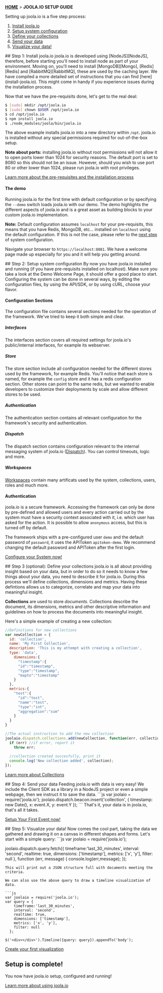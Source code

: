 [**HOME**](Home) > **JOOLA.IO SETUP GUIDE**

Setting up joola.io is a five step process:

1. [Install joola.io](#step1)
2. [Setup system configuration](#step2)
3. [Define your collections](#step3)
4. [Send your data](#step4)
5. [Visualize your data!](#step5)

<a name="step1" />
## Step 1: Install joola.io
joola.io is developed using [NodeJS][NodeJS], therefore, before starting you'll need to install node as part of your environment.
Moving on, you'll need to install [MongoDB][Mongo], [Redis][Redis] and [RabbitMQ][RabbitMQ], these are used by the caching layer.
We have compiled a more detailed set of instructions that you can find [here](install-joola.io). This might come in handy if you experience issues during the installation process.

Now that we have the pre-requisits done, let's get to the real deal:
```bash
$ [sudo] mkdir /opt/joola.io
$ [sudo] chown $USER /opt/joola.io
$ cd /opt/joola.io
$ npm install joola.io
$ ./node_modules/joola/bin/joola.io
```

The above example installs joola.io into a new directory within `/opt`. joola.io is installed without any special permissions required for out-of-the-box setup.

**Note about ports:** installing joola.io without root permissions will not allow it to open ports lower than 1024 for security reasons. The default port is set to 8080 so this should not be an issue. However, should you wish to use port 80 or other lower than 1024, please run joola.io with root privileges.

[Learn more about the pre-requisites and the installation process](install-joola.io)

#### The demo
Running joola.io for the first time with default configuration or by specifying the `--demo` switch loads joola.io 
with our demo. The demo highlights the different aspects of joola.io and is a great asset as building blocks to your 
custom joola.io implementation.

>
**Note:** Default configuration assumes `localhost` for your pre-requisits, this means that you have Redis, MongoDB, etc... installed on `localhost` using the default configuration.
If this is not the case, please refer to the [next step](#step-2-setup-system-configuration) of system configuration.

Navigate your browser to `https://localhost:8081`. We have a welcome page made up especially for you and it will help you getting around.

<a name="step2" />
## Step 2: Setup system configuration
By now you have joola.io installed and running (if you have pre-requisits installed on localhost).
Make sure you take a look at the Demo Welcome Page, it should offer a good place to start.
Configuring the system can be done in several ways, by editing the configuration files, by using the API/SDK, or by using cURL, choose your flavor.

#### Configuration Sections
The configuration file contains several sections needed for the operation of the framework. We've tried to keep it both simple and clear.

##### Interfaces
The interfaces section covers all required settings for joola.io's public/internal interfaces, for example its webserver.

##### Store
The store section include all configuration needed for the different stores used by the framework, for example Redis.
You'll notice that each store is named, for example the `config` store and it has a redis configuration section.
Other stores can point to the same redis, but we wanted to enable developers to customize their deployments by scale and allow different stores to be used.

##### Authentication
The authentication section contains all relevant configuration for the framework's security and authentication.

##### Dispatch
The dispatch section contains configuration relevant to the internal messaging system of joola.io ([Dispatch](the-dispatch-subsystem)). You can control timeouts, logic and more.

##### Workspaces
[Workspaces](Workspaces) contain many artificats used by the system, collections, users, roles and much more.

#### Authentication
joola.io is a secure framework. Accessing the framework can only be done by pre-defined and allowed users and every action 
carried out by the system must have a security context associated with it, i.e. which user has asked for the action.
It is possible to allow `anonymous` access, but this is turned off by default.

The framework ships with a pre-configured user `demo` and the default password of `password`, it uses the APIToken `apitoken-demo`. We recommend changing the
 default password and APIToken after the first login.
 
[Configure your System now!](Configuration)

<a name="step3" />
## Step 3 (optional): Define your collections
joola.io is all about providing insight based on your data, but in order to do so it needs to know a few things about 
your data, you need to describe it for joola.io.
During this process we'll define collections, dimensions and metrics. Having these defintions allows us to categorize, correlate and map your data into meaningful insight.

**Collections** are used to store *documents*. Collections describe the document, its dimensions, 
metrics and other descriptive information and guidelines on how to process the documents into meaningful insight. 

Here's a simple example of creating a new collection:
```js
//Definitions for new collections
var newCollection = {
  id: 'collection',
  name: 'My First Collection',
  description: 'This is my attempt with creating a collection',
  type: 'data',
    dimensions:{
      "timestamp":{
      "id":"timestamp",
      "type":"timestamp",
      "mapto":"timestamp"
    }
  },
  metrics:{
    "test":{
      "id":"test",
      "name":"test",
      "type":"int",
      "aggregation":"sum"
    }
  }
}

//The actual instruction to add the new collection
joolaio.dispatch.collections.add(newCollection, function(err, collection) { 
  if (err) //if error, report it
    throw err;
  
  //collection created succesfully, print it
  console.log('New collection added', collection);
});
```

[Learn more about Collections](collections)

<a name="step4" />
## Step 4: Send your data
Feeding joola.io with data is very easy! We include the Client SDK as a library in a NodeJS project or even a simple webpage, then we instruct it to save the data.
```js
	var joolaio = require('joola.io');
	joolaio.dispatch.beacon.insert('collection', {
		timestamp: new Date(),
		x: event.X,
		y: event.Y
	});
```
That's it, your data is in joola.io, that's all it takes.

[Setup Your First Event now!](your-first-event)

<a name="step5" />
## Step 5: Visualize your data!
Now comes the cool part, taking the data we gathered and drawing it on a canvas in different shapes and forms.
Let's start with a simple query:
```js
var joolaio = require('joola.io');

joolaio.dispatch.query.fetch({
    timeframe:'last_30_minutes',
    interval: 'second',
    realtime: true,
    dimensions: ['timestamp'],
    metrics: ['x', 'y'],
    filter: null
  }, function (err, message) {
    console.log(err,message);
  });
```
This will print out a JSON structure full with documents meeting the criteria.

We can also use the above query to draw a timeline visualization of data.

```js
var joolaio = require('joola.io');
var query = {
    timeframe:'last_30_minutes',
    interval: 'second',
    realtime: true,
    dimensions: ['timestamp'],
    metrics: ['x', 'y'],
    filter: null
  };

$('<div></div>').Timeline({query: query}).appendTo('body');
```


[Create your first visualization](your-first-visualization)

## Setup is complete!

You now have joola.io setup, configured and running!

[Learn more about using joola.io](using-joola.io)

[NodeJS]: http://nodejs.org
[Mongo]: http://mongodb.org
[Redis]: http://redis.io
[RabbitMQ]: http://www.rabbitmq.com